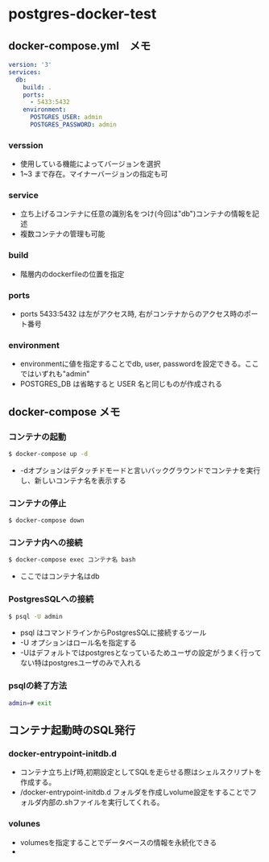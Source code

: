 # postgres-docker-test

## docker-compose.yml　メモ
```yml
version: '3'
services:
  db:
    build: .
    ports:
      - 5433:5432
    environment:
      POSTGRES_USER: admin
      POSTGRES_PASSWORD: admin
```
### verssion 
- 使用している機能によってバージョンを選択
- 1~3 まで存在。マイナーバージョンの指定も可
### service
- 立ち上げるコンテナに任意の識別名をつけ(今回は"db")コンテナの情報を記述
- 複数コンテナの管理も可能
### build
- 階層内のdockerfileの位置を指定
### ports
- ports 5433:5432 は左がアクセス時, 右がコンテナからのアクセス時のポート番号
### environment
- environmentに値を指定することでdb, user, passwordを設定できる。ここではいずれも"admin"
- POSTGRES_DB は省略すると USER 名と同じものが作成される

## docker-compose メモ
### コンテナの起動
```sh
$ docker-compose up -d
```
- -dオプションはデタッチドモードと言いバックグラウンドでコンテナを実行し、新しいコンテナ名を表示する
### コンテナの停止
```sh
$ docker-compose down
```
### コンテナ内への接続
```sh
$ docker-compose exec コンテナ名 bash
```
- ここではコンテナ名はdb
### PostgresSQLへの接続
```sh
$ psql -U admin
```
- psql はコマンドラインからPostgresSQLに接続するツール
- -U オプションはロール名を指定する　
- -Uはデフォルトではpostgresとなっているためユーザの設定がうまく行ってない特はpostgresユーザのみで入れる

### psqlの終了方法
```sh
admin=# exit
```

## コンテナ起動時のSQL発行
### docker-entrypoint-initdb.d
- コンテナ立ち上げ時,初期設定としてSQLを走らせる際はシェルスクリプトを作成する。
- /docker-entrypoint-initdb.d フォルダを作成しvolume設定をすることでフォルダ内部の.shファイルを実行してくれる。

### volunes
- volumesを指定することでデータベースの情報を永続化できる
- 

